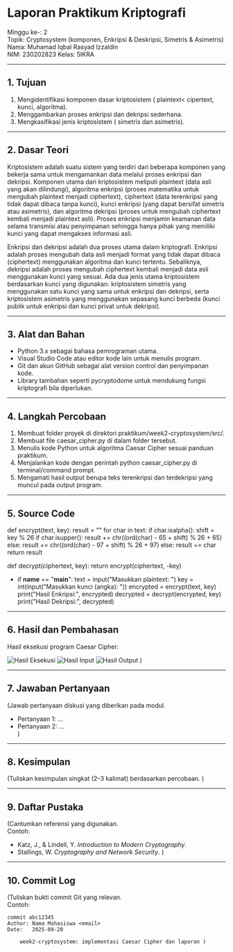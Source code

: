 # Laporan Praktikum Kriptografi
Minggu ke-: 2  
Topik: Cryptosystem (komponen, Enkripsi & Deskripsi, Simetris & Asimetris)  
Nama: Muhamad Iqbal Rasyad Izzaldin  
NIM: 230202823 
Kelas: 5IKRA 

---

## 1. Tujuan
1. Mengidentifikasi komponen dasar kriptosistem ( plaintext< cipertext, kunci, algoritma).
2. Menggambarkan proses enkripsi dan dekripsi sederhana.
3. Mengkasifikasi jenis kriptosistem ( simetris dan asimetris).

---

## 2. Dasar Teori
Kriptosistem adalah suatu sistem yang terdiri dari beberapa komponen yang bekerja sama untuk mengamankan data melalui proses enkripsi dan dekripsi. Komponen utama dari kriptosistem meliputi plaintext (data asli yang akan dilindungi), algoritma enkripsi (proses matematika untuk mengubah plaintext menjadi ciphertext), ciphertext (data terenkripsi yang tidak dapat dibaca tanpa kunci), kunci enkripsi (yang dapat bersifat simetris atau asimetris), dan algoritma dekripsi (proses untuk mengubah ciphertext kembali menjadi plaintext asli). Proses enkripsi menjamin keamanan data selama transmisi atau penyimpanan sehingga hanya pihak yang memiliki kunci yang dapat mengakses informasi asli.​

Enkripsi dan dekripsi adalah dua proses utama dalam kriptografi. Enkripsi adalah proses mengubah data asli menjadi format yang tidak dapat dibaca (ciphertext) menggunakan algoritma dan kunci tertentu. Sebaliknya, dekripsi adalah proses mengubah ciphertext kembali menjadi data asli menggunakan kunci yang sesuai. Ada dua jenis utama kriptosistem berdasarkan kunci yang digunakan: kriptosistem simetris yang menggunakan satu kunci yang sama untuk enkripsi dan dekripsi, serta kriptosistem asimetris yang menggunakan sepasang kunci berbeda (kunci publik untuk enkripsi dan kunci privat untuk dekripsi).

---

## 3. Alat dan Bahan
- Python 3.x sebagai bahasa pemrograman utama.
- Visual Studio Code atau editor kode lain untuk menulis program.
- Git dan akun GitHub sebagai alat version control dan penyimpanan kode.
- Library tambahan seperti pycryptodome﻿ untuk mendukung fungsi kriptografi bila diperlukan.
---

## 4. Langkah Percobaan
1. Membuat folder proyek di direktori praktikum/week2-cryptosystem/src/.
2. Membuat file caesar_cipher.py di dalam folder tersebut.
3. Menulis kode Python untuk algoritma Caesar Cipher sesuai panduan praktikum.
4. Menjalankan kode dengan perintah python caesar_cipher.py di terminal/command prompt.
5. Mengamati hasil output berupa teks terenkripsi dan terdekripsi yang muncul pada output program.

---

## 5. Source Code
def encrypt(text, key):
    result = ""
    for char in text:
        if char.isalpha():
            shift = key % 26
            if char.isupper():
                result += chr((ord(char) - 65 + shift) % 26 + 65)
            else:
                result += chr((ord(char) - 97 + shift) % 26 + 97)
        else:
            result += char
    return result

def decrypt(ciphertext, key):
    return encrypt(ciphertext, -key)

- if __name__ == "__main__":
    text = input("Masukkan plaintext: ")
    key = int(input("Masukkan kunci (angka): "))
    encrypted = encrypt(text, key)
    print("Hasil Enkripsi:", encrypted)
    decrypted = decrypt(encrypted, key)
    print("Hasil Dekripsi:", decrypted)


---

## 6. Hasil dan Pembahasan
Hasil eksekusi program Caesar Cipher:

![Hasil Eksekusi](screenshots/output.png)
![Hasil Input](screenshots/input.png)
![Hasil Output](screenshots/output.png)
)

---

## 7. Jawaban Pertanyaan
(Jawab pertanyaan diskusi yang diberikan pada modul.  
- Pertanyaan 1: …  
- Pertanyaan 2: …  
)
---

## 8. Kesimpulan
(Tuliskan kesimpulan singkat (2–3 kalimat) berdasarkan percobaan.  )

---

## 9. Daftar Pustaka
(Cantumkan referensi yang digunakan.  
Contoh:  
- Katz, J., & Lindell, Y. *Introduction to Modern Cryptography*.  
- Stallings, W. *Cryptography and Network Security*.  )

---

## 10. Commit Log
(Tuliskan bukti commit Git yang relevan.  
Contoh:
```
commit abc12345
Author: Nama Mahasiswa <email>
Date:   2025-09-20

    week2-cryptosystem: implementasi Caesar Cipher dan laporan )
```
